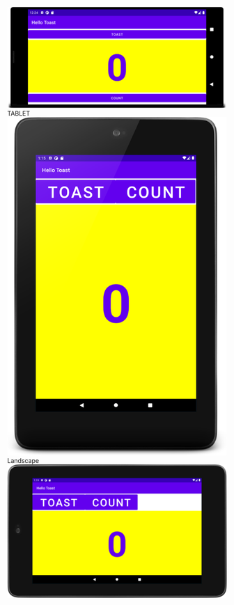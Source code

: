 ![screenshot](task1.png)
TABLET
![screenshot of tablet](task1.1.png)
Landscape
![screenshot of tablet](task1.2.png)
